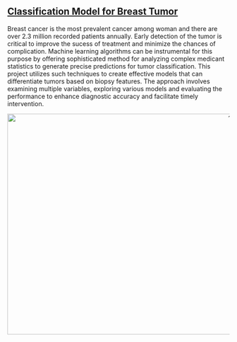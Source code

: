## [Classification Model for Breast Tumor](https://github.com/AzmaynInkishaf/Classification-Model-for-Breast-Cancer)

Breast cancer is the most prevalent cancer among woman and there are over 2.3 million recorded patients annually. Early detection of the tumor is critical to improve the sucess of treatment and minimize the chances of complication. Machine learning algorithms can be instrumental for this purpose by offering sophisticated method for analyzing complex medicant statistics to generate precise predictions for tumor classification. This project utilizes such techniques to create effective models that can differentiate tumors based on biopsy features. The approach involves examining multiple variables, exploring various models and evaluating the performance to enhance diagnostic accuracy and facilitate timely intervention.

<p align="center"><img src="https://github.com/user-attachments/assets/bddabe87-399b-47be-a72e-fc090c165899" alt="15" style="width: 1000px; height: 500px;"></p>
